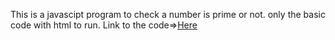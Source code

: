 This is a javascipt program to check a number is prime or not.
only the basic code with html to run.
Link to the code=><a href="https://arkachau05.github.io/Code-collections/Progarms/Prime%20Number%20Checker/primenocheck.html" target="_blank">Here</a> 
